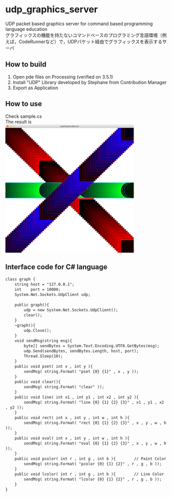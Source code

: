 # udp_graphics_server
UDP packet based graphics server for command based programming language education  
グラフィックスの機能を持たないコマンドベースのプログラミング言語環境（例えば，CodeRunnerなど）で，UDPパケット経由でグラフィックスを表示するサーバ

## How to build
1. Open pde files on Processing (verified on 3.5.1)
1. Install "UDP" Library developed by Stephane from Contribution Manager
1. Export as Application

## How to use
Check sample.cs  
The result is  
<img src="screenshot.png" alt="screenshot" title="screenshot" width="400" height="400">

## Interface code for C# language
	class graph {
		string host = "127.0.0.1";
		int    port = 10000;
		System.Net.Sockets.UdpClient udp;
	
		public graph(){
			udp = new System.Net.Sockets.UdpClient();
			clear();
		}
		~graph(){
			udp.Close();
		}
		void sendMsg(string msg){
			byte[] sendBytes = System.Text.Encoding.UTF8.GetBytes(msg);
			udp.Send(sendBytes, sendBytes.Length, host, port);
			Thread.Sleep(10);
		}
		public void pset( int x , int y ){
			sendMsg( string.Format( "pset {0} {1}" , x , y ));
		}
		public void clear(){
			sendMsg( string.Format( "clear" ));
		}
		public void line( int x1 , int y1 , int x2 , int y2 ){
			sendMsg( string.Format( "line {0} {1} {2} {3}" , x1 , y1 , x2 , y2 ));
		}
		public void rect( int x , int y , int w , int h ){
			sendMsg( string.Format( "rect {0} {1} {2} {3}" , x , y , w , h ));
		}
		public void oval( int x , int y , int w , int h ){
			sendMsg( string.Format( "oval {0} {1} {2} {3}" , x , y , w , h ));
		}	
		public void pcolor( int r , int g , int b ){		// Paint Color
			sendMsg( string.Format( "pcolor {0} {1} {2}" , r , g , b ));
		}
		public void lcolor( int r , int g , int b ){		// Line Color
			sendMsg( string.Format( "lcolor {0} {1} {2}" , r , g , b ));
		}
	}

